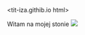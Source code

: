 <tit-iza.githib.io html>
<html>
  <head>
    <title>Witam na mojej stronie</title>
  </head>
  <body>
    <hl>Witam na mojej stonie</hl>
    <img src="https://www.wykop.pl/cdn/c3201142/comment_1586563403za3rcsLHKSgJvR1Y6EB5mA.jpg"/>
  </body>
</html>
